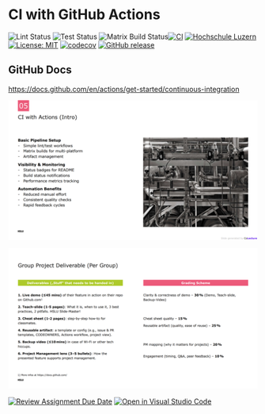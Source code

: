 # CI with GitHub Actions

![Lint Status](https://github.com/HSLU-Exercise/scope-your-project-gruppe-5/actions/workflows/python-lint.yml/badge.svg?branch=main) ![Test Status](https://github.com/HSLU-Exercise/scope-your-project-gruppe-5/actions/workflows/python-test.yml/badge.svg?branch=main) ![Matrix Build Status](https://github.com/HSLU-Exercise/scope-your-project-gruppe-5/actions/workflows/python-matrix-build.yml/badge.svg?branch=main)[![CI](https://github.com/HSLU-Exercise/scope-your-project-gruppe-5/actions/workflows/ci.yml/badge.svg)](https://github.com/HSLU-Exercise/scope-your-project-gruppe-5/actions/workflows/ci.yml) [![Hochschule Luzern](https://img.shields.io/badge/HSLU-white)](https://www.hslu.ch/de-ch/) [![License: MIT](https://img.shields.io/badge/License-MIT-yellow.svg)](https://opensource.org/licenses/MIT) [![codecov](https://codecov.io/gh/HSLU-Exercise/scope-your-project-gruppe-5/branch/Shayan_Test/graph/badge.svg)](https://codecov.io/gh/HSLU-Exercise/scope-your-project-gruppe-5) [![GitHub release](https://img.shields.io/github/v/release/Shayan2205/scope-your-project-gruppe-5)](https://github.com/Shayan2205/scope-your-project-gruppe-5/releases)







## GitHub Docs

https://docs.github.com/en/actions/get-started/continuous-integration



![CI with Actions](assets/ci_with_actions.png)

![Group Project Deliverable](assets/group_project_deliverable.png)



[![Review Assignment Due Date](https://classroom.github.com/assets/deadline-readme-button-22041afd0340ce965d47ae6ef1cefeee28c7c493a6346c4f15d667ab976d596c.svg)](https://classroom.github.com/a/YOGwUpA-)
[![Open in Visual Studio Code](https://classroom.github.com/assets/open-in-vscode-2e0aaae1b6195c2367325f4f02e2d04e9abb55f0b24a779b69b11b9e10269abc.svg)](https://classroom.github.com/online_ide?assignment_repo_id=20510281&assignment_repo_type=AssignmentRepo)
